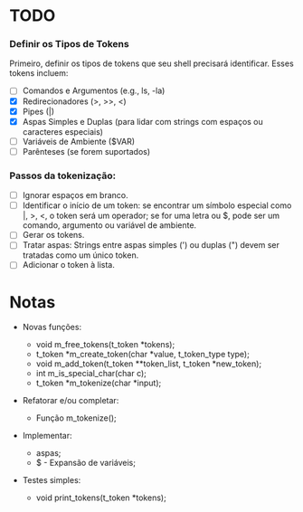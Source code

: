 # 	TODO

### Definir os Tipos de Tokens

Primeiro, definir os tipos de tokens que seu shell precisará identificar. Esses tokens incluem:

- [ ] Comandos e Argumentos (e.g., ls, -la)
- [x] Redirecionadores (>, >>, <)
- [x] Pipes (|)
- [x] Aspas Simples e Duplas (para lidar com strings com espaços ou caracteres especiais)
- [ ] Variáveis de Ambiente ($VAR)
- [ ] Parênteses (se forem suportados)

### Passos da tokenização:

- [ ] Ignorar espaços em branco.
- [ ] Identificar o início de um token: se encontrar um símbolo especial como |, >, <, o token será um operador; se for uma letra ou $, pode ser um comando, argumento ou variável de ambiente.
- [ ] Gerar os tokens.
- [ ] Tratar aspas: Strings entre aspas simples (') ou duplas (") devem ser tratadas como um único token.
- [ ] Adicionar o token à lista.

# Notas

- Novas funções:
	- void	m_free_tokens(t_token *tokens);
	- t_token	*m_create_token(char *value, t_token_type type);
	- void	m_add_token(t_token **token_list, t_token *new_token);
	- int	m_is_special_char(char c);
	- t_token	*m_tokenize(char *input);

- Refatorar e/ou completar:
	- Função m_tokenize();

- Implementar:
	- aspas;
	- $ - Expansão de variáveis;

- Testes simples:
	- void	print_tokens(t_token *tokens);